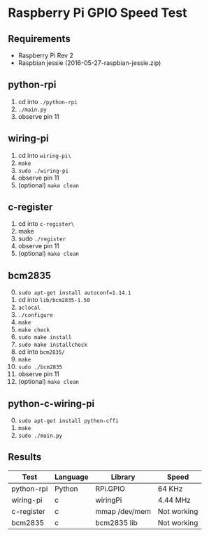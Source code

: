 Raspberry Pi GPIO Speed Test
============================

Requirements
------------
- Raspberry Pi Rev 2
- Raspbian jessie (2016-05-27-raspbian-jessie.zip)

python-rpi
-----------
1. cd into `./python-rpi`
2. `./main.py`
3. observe pin 11

wiring-pi
---------
1. cd into `wiring-pi\`
2. `make`
3. `sudo ./wiring-pi`
4. observe pin 11
5. (optional) `make clean`

c-register
----------
1. cd into `c-register\`
2. make
3. sudo `./register`
4. observe pin 11
5. (optional) `make clean`

bcm2835
-------
0.  `sudo apt-get install autoconf=1.14.1`
1.  cd into `lib/bcm2835-1.50`
2.  `aclocal`
3.  `./configure`
4.  `make`
5.  `make check`
6.  `sudo make install`
7.  `sudo make installcheck`
8.  cd into `bcm2835/`
9.  `make`
10. `sudo ./bcm2835`
11. observe pin 11
12. (optional) `make clean`

python-c-wiring-pi
------------------
0. `sudo apt-get install python-cffi`
1. `make`
2. `sudo ./main.py`

Results
-------

|Test       | Language | Library       | Speed       |
|-----------|----------|---------------|-------------|
|python-rpi | Python   | RPi.GPIO      | 64   KHz    |
|wiring-pi  | c        | wiringPi      | 4.44 MHz    |
|c-register | c        | mmap /dev/mem | Not working |
|bcm2835    | c        | bcm2835 lib   | Not working |
